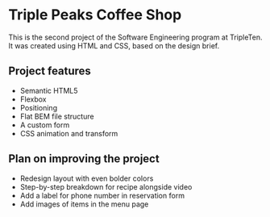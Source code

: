 # Triple Peaks Coffee Shop

This is the second project of the Software Engineering program at TripleTen. It was created using HTML and CSS, based on the design brief.

## Project features

- Semantic HTML5
- Flexbox
- Positioning
- Flat BEM file structure
- A custom form
- CSS animation and transform

## Plan on improving the project

- Redesign layout with even bolder colors
- Step-by-step breakdown for recipe alongside video
- Add a label for phone number in reservation form
- Add images of items in the menu page

